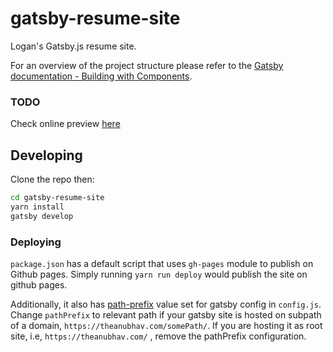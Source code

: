 # gatsby-resume-site

Logan's Gatsby.js resume site.

For an overview of the project structure please refer to the [Gatsby documentation - Building with Components](https://www.gatsbyjs.org/docs/building-with-components/).

### TODO

Check online preview [here](https://anubhavsrivastava.github.io/gatsby-starter-resume/)

## Developing

Clone the repo then:

```sh
cd gatsby-resume-site
yarn install
gatsby develop
```

### Deploying

`package.json` has a default script that uses `gh-pages` module to publish on Github pages. Simply running `yarn run deploy` would publish the site on github pages.

Additionally, it also has [path-prefix](https://www.gatsbyjs.org/docs/path-prefix/) value set for gatsby config in `config.js`. Change `pathPrefix` to relevant path if your gatsby site is hosted on subpath of a domain, `https://theanubhav.com/somePath/`. If you are hosting it as root site, i.e, `https://theanubhav.com/` , remove the pathPrefix configuration.
